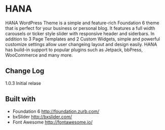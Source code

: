 # HANA
HANA WordPress Theme is a simple and feature-rich Foundation 6 theme that is perfect for your business or personal blog. It features a full width carousels or ticker style slider with responsive header and siderbars. In addition to 3 Page Templates and 2 Custom Widgets, simple and powerful customize settings allow user changeing layout and design easily. HANA has build-in support to popular plugins such as Jetpack, bbPress, WooCommerce and many more.

## Change Log

1.0.3 Initial relase

## Built with

* Foundation 6 http://foundation.zurb.com/
* bxSlider http://bxslider.com/
* Font Awesome http://fontawesome.io/
